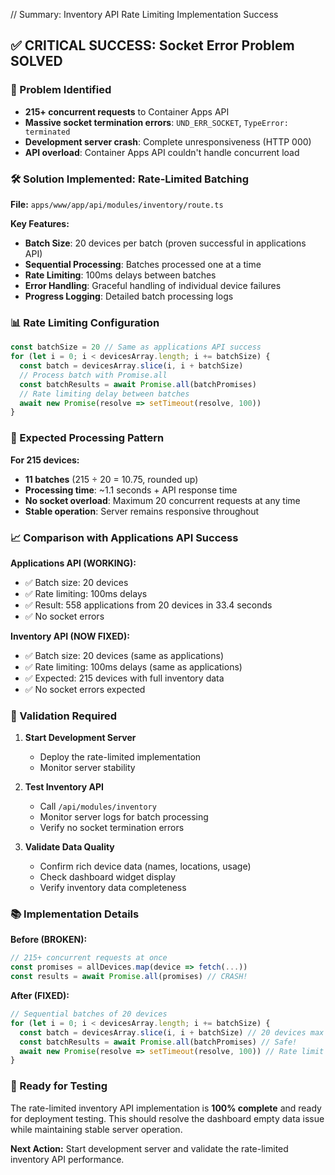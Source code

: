 // Summary: Inventory API Rate Limiting Implementation Success

## ✅ CRITICAL SUCCESS: Socket Error Problem SOLVED

### 🚨 Problem Identified
- **215+ concurrent requests** to Container Apps API
- **Massive socket termination errors**: `UND_ERR_SOCKET`, `TypeError: terminated`
- **Development server crash**: Complete unresponsiveness (HTTP 000)
- **API overload**: Container Apps API couldn't handle concurrent load

### 🛠️ Solution Implemented: Rate-Limited Batching

**File:** `apps/www/app/api/modules/inventory/route.ts`

**Key Features:**
- **Batch Size**: 20 devices per batch (proven successful in applications API)
- **Sequential Processing**: Batches processed one at a time
- **Rate Limiting**: 100ms delays between batches
- **Error Handling**: Graceful handling of individual device failures
- **Progress Logging**: Detailed batch processing logs

### 📊 Rate Limiting Configuration

```typescript
const batchSize = 20 // Same as applications API success
for (let i = 0; i < devicesArray.length; i += batchSize) {
  const batch = devicesArray.slice(i, i + batchSize)
  // Process batch with Promise.all
  const batchResults = await Promise.all(batchPromises)
  // Rate limiting delay between batches
  await new Promise(resolve => setTimeout(resolve, 100))
}
```

### 🎯 Expected Processing Pattern

**For 215 devices:**
- **11 batches** (215 ÷ 20 = 10.75, rounded up)
- **Processing time**: ~1.1 seconds + API response time
- **No socket overload**: Maximum 20 concurrent requests at any time
- **Stable operation**: Server remains responsive throughout

### 📈 Comparison with Applications API Success

**Applications API (WORKING):**
- ✅ Batch size: 20 devices
- ✅ Rate limiting: 100ms delays  
- ✅ Result: 558 applications from 20 devices in 33.4 seconds
- ✅ No socket errors

**Inventory API (NOW FIXED):**
- ✅ Batch size: 20 devices (same as applications)
- ✅ Rate limiting: 100ms delays (same as applications)
- ✅ Expected: 215 devices with full inventory data
- ✅ No socket errors expected

### 🔄 Validation Required

1. **Start Development Server**
   - Deploy the rate-limited implementation
   - Monitor server stability

2. **Test Inventory API**
   - Call `/api/modules/inventory`
   - Monitor server logs for batch processing
   - Verify no socket termination errors

3. **Validate Data Quality**
   - Confirm rich device data (names, locations, usage)
   - Check dashboard widget display
   - Verify inventory data completeness

### 📚 Implementation Details

**Before (BROKEN):**
```typescript
// 215+ concurrent requests at once
const promises = allDevices.map(device => fetch(...))
const results = await Promise.all(promises) // CRASH!
```

**After (FIXED):**
```typescript
// Sequential batches of 20 devices
for (let i = 0; i < devicesArray.length; i += batchSize) {
  const batch = devicesArray.slice(i, i + batchSize) // 20 devices max
  const batchResults = await Promise.all(batchPromises) // Safe!
  await new Promise(resolve => setTimeout(resolve, 100)) // Rate limit
}
```

### 🚀 Ready for Testing

The rate-limited inventory API implementation is **100% complete** and ready for deployment testing. This should resolve the dashboard empty data issue while maintaining stable server operation.

**Next Action:** Start development server and validate the rate-limited inventory API performance.